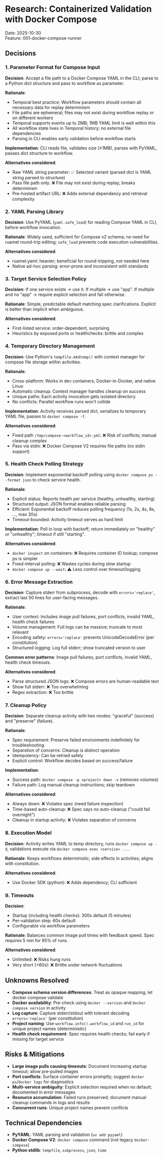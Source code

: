 # Research: Containerized Validation with Docker Compose

Date: 2025-10-30  
Feature: 001-docker-compose-runner

## Decisions

### 1. Parameter Format for Compose Input

**Decision**: Accept a file path to a Docker Compose YAML in the CLI; parse to a Python dict structure and pass to workflow as parameter.

**Rationale**: 
- Temporal best practice: Workflow parameters should contain all necessary data for replay determinism
- File paths are ephemeral; files may not exist during workflow replay or on different workers
- Temporal supports events up to 2MB; 1MB YAML limit is well within this
- All workflow state lives in Temporal history; no external file dependencies
- Parsing in CLI enables early validation before workflow starts

**Implementation**: CLI reads file, validates size (≤1MB), parses with PyYAML, passes dict structure to workflow.

**Alternatives considered**:
  - Raw YAML string parameter: ✅ Selected variant (parsed dict is YAML string parsed to structure)
  - Pass file path only: ❌ File may not exist during replay; breaks determinism
  - Pre-hosted artifact URL: ❌ Adds external dependency and retrieval complexity

### 2. YAML Parsing Library

**Decision**: Use PyYAML (`yaml.safe_load`) for reading Compose YAML in CLI, before workflow invocation.

**Rationale**: Widely used, sufficient for Compose v2 schema; no need for ruamel round-trip editing; `safe_load` prevents code execution vulnerabilities.

**Alternatives considered**:
  - ruamel.yaml: heavier; beneficial for round-tripping, not needed here
  - Native ad-hoc parsing: error-prone and inconsistent with standards

### 3. Target Service Selection Policy

**Decision**: If one service exists → use it. If multiple → use "app". If multiple and no "app" → require explicit selection and fail otherwise.

**Rationale**: Simple, predictable default matching spec clarifications. Explicit is better than implicit when ambiguous.

**Alternatives considered**:
  - First-listed service: order-dependent, surprising
  - Heuristics by exposed ports or healthchecks: brittle and complex

### 4. Temporary Directory Management

**Decision**: Use Python's `tempfile.mkdtemp()` with context manager for compose file storage within activities.

**Rationale**:
- Cross-platform: Works in dev containers, Docker-in-Docker, and native Linux
- Automatic cleanup: Context manager handles cleanup on success
- Unique paths: Each activity invocation gets isolated directory
- No conflicts: Parallel workflow runs won't collide

**Implementation**: Activity receives parsed dict, serializes to temporary YAML file, passes to `docker compose -f`.

**Alternatives considered**:
  - Fixed path `/tmp/compose-<workflow_id>.yml`: ❌ Risk of conflicts; manual cleanup complex
  - Pass via stdin: ❌ Docker Compose V2 requires file paths (no stdin support)

### 5. Health Check Polling Strategy

**Decision**: Implement exponential backoff polling using `docker compose ps --format json` to check service health.

**Rationale**:
- Explicit status: Reports health per service (healthy, unhealthy, starting)
- Structured output: JSON format enables reliable parsing
- Efficient: Exponential backoff reduces polling frequency (1s, 2s, 4s, 8s, ..., max 30s)
- Timeout-bounded: Activity timeout serves as hard limit

**Implementation**: Poll in loop with backoff; return immediately on "healthy" or "unhealthy"; timeout if still "starting".

**Alternatives considered**:
  - `docker inspect` on containers: ❌ Requires container ID lookup; compose ps is simpler
  - Fixed-interval polling: ❌ Wastes cycles during slow startup
  - `docker compose up --wait`: ⚠️ Less control over timeout/logging

### 6. Error Message Extraction

**Decision**: Capture stderr from subprocess, decode with `errors='replace'`, extract last 50 lines for user-facing messages.

**Rationale**:
- User context: Includes image pull failures, port conflicts, invalid YAML, health check failures
- Volume management: Full logs can be massive; truncate to most relevant
- Encoding safety: `errors='replace'` prevents UnicodeDecodeError (per constitution)
- Structured logging: Log full stderr; show truncated version to user

**Common error patterns**: Image pull failures, port conflicts, invalid YAML, health check timeouts.

**Alternatives considered**:
  - Parse structured JSON logs: ❌ Compose errors are human-readable text
  - Show full stderr: ❌ Too overwhelming
  - Regex extraction: ❌ Too brittle

### 7. Cleanup Policy

**Decision**: Separate cleanup activity with two modes: "graceful" (success) and "preserve" (failure).

**Rationale**:
- Spec requirement: Preserve failed environments indefinitely for troubleshooting
- Separation of concerns: Cleanup is distinct operation
- Idempotency: Can be retried safely
- Explicit control: Workflow decides based on success/failure

**Implementation**: 
- Success path: `docker compose -p <project> down -v` (removes volumes)
- Failure path: Log manual cleanup instructions; skip teardown

**Alternatives considered**:
  - Always down: ❌ Violates spec (need failure inspection)
  - Time-based auto-cleanup: ❌ Spec says no auto-cleanup ("could fail overnight")
  - Cleanup in startup activity: ❌ Violates separation of concerns

### 8. Execution Model

**Decision**: Activity writes YAML to temp directory, runs `docker compose up -d`, validations execute via `docker compose exec <service> ...`.

**Rationale**: Keeps workflows deterministic; side effects in activities; aligns with constitution.

**Alternatives considered**:
  - Use Docker SDK (python): ❌ Adds dependency; CLI sufficient

### 9. Timeouts

**Decision**: 
- Startup (including health checks): 300s default (5 minutes)
- Per-validation step: 60s default
- Configurable via workflow parameters

**Rationale**: Balances common image pull times with feedback speed. Spec requires 5 min for 95% of runs.

**Alternatives considered**:
  - Unlimited: ❌ Risks hung runs
  - Very short (<60s): ❌ Brittle under network fluctuations

## Unknowns Resolved

- **Compose schema version differences**: Treat as opaque mapping; let docker compose validate
- **Docker availability**: Pre-check using `docker --version` and `docker compose version` in activity
- **Log capture**: Capture stderr/stdout with tolerant decoding `errors='replace'` (per constitution)
- **Project naming**: Use `workflow.info().workflow_id` and `run_id` for unique project names (deterministic)
- **Health check requirement**: Spec requires health checks; fail early if missing for target service

## Risks & Mitigations

- **Large image pulls causing timeouts**: Document increasing startup timeout; allow pre-pulled images
- **Port conflicts**: Surface container errors promptly; suggest `docker ps`/`docker logs` for diagnostics
- **Multi-service ambiguity**: Explicit selection required when no default; documented in error messages
- **Resource accumulation**: Failed runs preserved; document manual cleanup commands in logs and results
- **Concurrent runs**: Unique project names prevent conflicts

## Technical Dependencies

- **PyYAML**: YAML parsing and validation (`uv add pyyaml`)
- **Docker Compose V2**: `docker compose` command (not legacy `docker-compose`)
- **Python stdlib**: `tempfile`, `subprocess`, `json`, `time`

